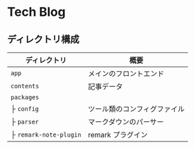 # Tech Blog

## ディレクトリ構成

| ディレクトリ           | 概要                         |
| ---------------------- | ---------------------------- |
| `app`                  | メインのフロントエンド       |
| `contents`             | 記事データ                   |
| `packages`             |                              |
| ├ `config`             | ツール類のコンフィグファイル |
| ├ `parser`             | マークダウンのパーサー       |
| ├ `remark-note-plugin` | remark プラグイン            |
